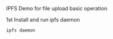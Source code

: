 IPFS Demo for file upload basic operation

1st Install and run ipfs daemon

```shell
ipfs daemon
```
